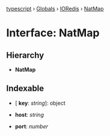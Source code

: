 [typescript](../README.md) › [Globals](../globals.md) › [IORedis](../modules/ioredis.md) › [NatMap](ioredis.natmap.md)

# Interface: NatMap

## Hierarchy

* **NatMap**

## Indexable

* \[ **key**: *string*\]: object

* **host**: *string*

* **port**: *number*
